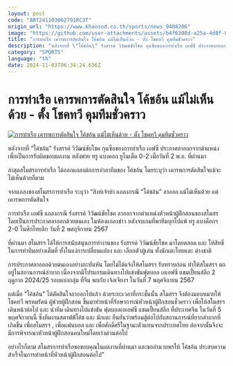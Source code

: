 ```yaml
---
layout: post
code: "ART241103062791RC3T"
origin_url: "https://www.khaosod.co.th/sports/news_9488206"
image: "https://github.com/user-attachments/assets/b4f6308d-a25a-4d8f-894e-926c4502e57f"
title: "การท่าเรือ เคารพการตัดสินใจ โค้ชอ้น แม้ไม่เห็นด้วย - ตั้ง โชคทวี คุมทีมชั่วคราว"
description: "หลังจากที่ \"โค้ชอ้น\" รังสรรค์ วิวัฒน์ชัยโชค กุนซือของการท่าเรือ เอฟซี ประกาศลาออกจากตำแหน่ง เพื่อเป็นการรับผิดชอบผลงาน หลังพ่าย ทรู แบงคอก ยูไนเต็ด 0-2"
category: "SPORTS"
language: "th"
date: 2024-11-03T06:34:24.636Z
---
```


# การท่าเรือ เคารพการตัดสินใจ โค้ชอ้น แม้ไม่เห็นด้วย - ตั้ง โชคทวี คุมทีมชั่วคราว

[![การท่าเรือ เคารพการตัดสินใจ โค้ชอ้น แม้ไม่เห็นด้วย - ตั้ง โชคทวี คุมทีมชั่วคราว](https://www.khaosod.co.th/wpapp/uploads/2024/11/Port.jpg "การท่าเรือ เคารพการตัดสินใจ โค้ชอ้น แม้ไม่เห็นด้วย - ตั้ง โชคทวี คุมทีมชั่วคราว")](https://www.khaosod.co.th/wpapp/uploads/2024/11/Port.jpg)

หลังจากที่ “โค้ชอ้น” รังสรรค์ วิวัฒน์ชัยโชค กุนซือของการท่าเรือ เอฟซี ประกาศลาออกจากตำแหน่ง เพื่อเป็นการรับผิดชอบผลงาน หลังพ่าย ทรู แบงคอก ยูไนเต็ด 0-2 เมื่อวันที่ 2 พ.ย. ที่ผ่านมา

ล่าสุดสโมสรการท่าเรือ ได้ออกแถลงต่อการอำลาทีมของ โค้ชอ้น โดยระบุว่า เคารพการตัดสินใจแม้จะไม่เห็นด้วยก็ตาม

จากแถลงของสโมสรการท่าเรือ ระบุว่า “สิงห์เจ้าท่า แถลงกรณี “โค้ชอ้น” ลาออก แม้ไม่เห็นด้วย แต่เคารพการตัดสินใจ

การท่าเรือ เอฟซี แถลงกรณี รังสรรค์ วิวัฒน์ชัยโชค ลาออกจากตำแหน่งหัวหน้าผู้ฝึกสอนของสโมสร โดยเป็นการประกาศลาออกด้วยตนเอง ในห้องแถลงข่าว หลังจบเกมที่พาทีมบุกไปแพ้ ทรู แบงค็อกฯ 2-0 ในศึกไทยลีก วันที่ 2 พศฤจิกายน 2567

ที่ผ่านมา สโมสรฯ ได้ให้การสนับสนุนการทำงานของ รังสรรค์ วิวัฒน์ชัยโชค มาโดยตลอด และ ให้สิทธิ์ในการทำทีมอย่างเต็มที่ ทั้งในแง่การเปลี่ยนแปลง และ เลือกตัวผู้เล่น ทั้งนักเตะไทยและ ต่างชาติ

การประกาศลาออกด้วยตนเองอย่างกะทันหัน โดยไม่ได้แจ้งให้สโมสรฯ รับทราบก่อน ทำให้สโมสรฯ ตกอยู่ในสถานการณ์ลำบาก เนื่องจากมีโปรแกรมเดินทางไปแข่งขันฟุตบอล เอเอฟซี แชมเปี้ยนส์ลีก 2 ฤดูกาล 2024/25 รอบแบ่งกลุ่ม ที่จีน พบกับ เจ้อเจียงฯ ในวันที่ 7 พฤศจิกายน 2567

แต่เมื่อ “โค้ชอ้น” ได้ตัดสินใจลาออกไปแล้ว ด้วยระยะเวลาที่กระชั้นนั้น สโมสรฯ จึงต้องมอบหมายให้ โชคทวี พรหมรัตน์ ผู้ช่วยผู้ฝึกสอน ขึ้นมาทำหน้าที่รักษาการณ์หัวหน้าผู้ฝึกสอนชั่วคราว เพื่อให้สโมสรฯ เดินหน้าต่อไป และ นำทีม เดินทางไปแข่งขัน ฟุตบอลเอเอฟซี แชมเปี้ยนส์ลีก ที่ประเทศจีน ในวันที่ 5 พฤศจิกายนนี้ ซึ่งทีมงานสตาฟฟ์โค้ช และ นักเตะ ยืนยันว่าพร้อมสู้ต่อไปกับสถานการณ์ที่ยากลำบากที่เกิดขึ้น เพื่อสโมสรฯ , เพื่อแฟนบอล และ เพื่อศักดิ์ศรีในฐานะตัวแทนจากประเทศไทย ต่อจากนั้นจึงจะมีการพิจารณาหัวหน้าผู้ฝึกสอนคนใหม่โดยเร่งด่วนต่อไป

อย่างไรก็ตาม สโมสรการท่าเรือขอขอบคุณในผลงานที่ผ่านมา และขออำนวยพรให้ โค้ชอ้น ประสบความสำเร็จในการทำหน้าที่หัวหน้าผู้ฝึกสอนต่อไป”

